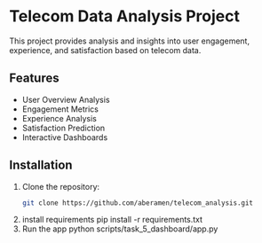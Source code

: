# Telecom Data Analysis Project

This project provides analysis and insights into user engagement, experience, and satisfaction based on telecom data.

## Features
- User Overview Analysis
- Engagement Metrics
- Experience Analysis
- Satisfaction Prediction
- Interactive Dashboards

## Installation
1. Clone the repository:
   ```bash
   git clone https://github.com/aberamen/telecom_analysis.git
2. install requirements
    pip install -r requirements.txt
3. Run the app 
    python scripts/task_5_dashboard/app.py

